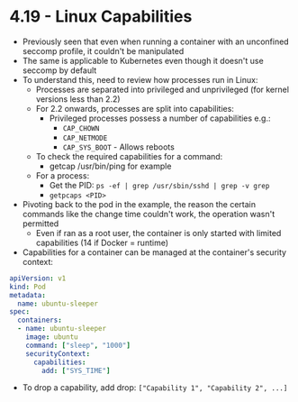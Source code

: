 # 4.19 - Linux Capabilities

- Previously seen that even when running a container with an unconfined seccomp profile, it couldn't be manipulated
- The same is applicable to Kubernetes even though it doesn't use seccomp by default
- To understand this, need to review how processes run in Linux:
  - Processes are separated into privileged and unprivileged (for kernel versions less than 2.2)
  - For 2.2 onwards, processes are split into capabilities:
    - Privileged processes possess a number of capabilities e.g.:
      - `CAP_CHOWN`
      - `CAP_NETMODE`
      - `CAP_SYS_BOOT` - Allows reboots
  - To check the required capabilities for a command:
    - getcap /usr/bin/ping for example
  - For a process:
    - Get the PID: `ps -ef | grep /usr/sbin/sshd | grep -v grep`
    - `getpcaps <PID>`
- Pivoting back to the pod in the example, the reason the certain commands like the
change time couldn't work, the operation wasn't permitted
  - Even if ran as a root user, the container is only started with limited
capabilities (14 if Docker = runtime)
- Capabilities for a container can be managed at the container's security context:

```yaml
apiVersion: v1
kind: Pod
metadata:
  name: ubuntu-sleeper
spec:
  containers:
  - name: ubuntu-sleeper
    image: ubuntu
    command: ["sleep", "1000"]
    securityContext:
      capabilities:
        add: ["SYS_TIME"]
```

- To drop a capability, add drop: `["Capability 1", "Capability 2", ...]`
